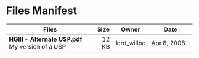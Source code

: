 # Files Manifest

<table>
  <thead>
    <tr>
      <th>Files</th>
      <th>Size</th>
      <th>Owner</th>
      <th>Date</th>
    </tr>
  </thead>
  <tbody>
    <tr>
      <td><strong>HGIII - Alternate USP.pdf</strong><br />My version of a USP</td>
      <td width="10%" style="text-align: right;">12 KB</strong></td>
      <td width="12%" style="text-align: right;">lord_willbo</strong></td>
      <td>Apr 8, 2008</td>
    </tr>
  </tbody>
</table>
